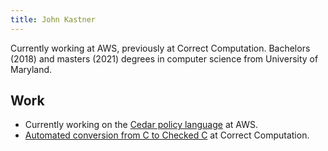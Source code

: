 ```yaml
---
title: John Kastner
---
```


Currently working at AWS, previously at Correct Computation.
Bachelors (2018) and masters (2021) degrees in computer science from University of Maryland.

## Work

* Currently working on the [Cedar policy language](https://github.com/cedar-policy) at AWS.
* [Automated conversion from C to Checked C](https://github.com/checkedc/checkedc-llvm-project/blob/main/clang/tools/3c/README.md) at Correct Computation.
